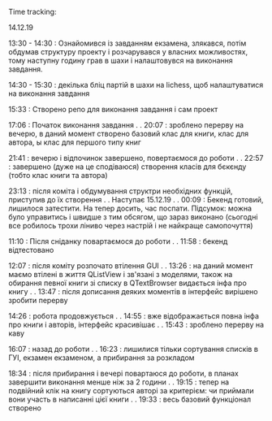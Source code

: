 Time tracking:

14.12.19

13:30 - 14:30 : Ознайомився із завданням екзамена, злякався, потім обдумав структуру проекту і розчарувався у власних можливостях, тому наступну годину грав в шахи і налаштовувся на виконання завдання.

14:30 - 15:30 : декілька бліц партій в шахи на lichess, щоб налаштуватися на виконання завдання

15:33 : Створено репо для виконання завдання і сам проект

17:06 : Початок виконання завдання
.
.
20:07 : зроблено перерву на вечерю, в даний момент створено базовий клас для книги, клас для автора, ы клас для першого типу книг

21:41 : вечерю і відпочинок завершено, повертаємося до роботи
.
.
22:57 : завершено (дуже на це сподіваюся) створення класів для бєкєнду (тобто клас книги та автора)

23:13 : після коміта і обдумування структри необхідних функцій, приступив до їх створення
.
.
Наступає 15.12.19
.
.
00:09 : Бекенд готовий, лишилося затестити. На тепер досить, час поспати. Підсумок: можна було управитись і швидше з тим обсягом, що зараз виконано (сьогодні все робилось трохи ліниво через настрій і не найкраще самопочуття)

11:10 : Після сніданку повартаємося до роботи
.
.
11:58 : бекенд відтестовано

12:07 : після коміту розпочато втілення GUI
.
.
13:26 : на даний момент маємо втілені в життя QListView і зв'язані з моделями, також на обирання певної книги зі списку в QTextBrowser видається інфа про книгу
.
.
13:47 : після дописання деяких моментів в інтерфейс вирішено зробити перерву

14:26 : робота продовжується
.
.
14:55 : вже відображається повна інфа про книги і авторів, інтерфейс красивішає
.
.
15:43 : зроблено перерву на каву

16:07 : назад до роботи
.
.
16:23 : лишилися тільки сортування списків в ГУІ, екзамен екзаменом, а прибирання за розкладом

18:34 : після прибирання і вечері повартаюся до роботи, в планах завершити виконання менше ніж за 2 години
.
.
19:15 : тепер на подвійний клік на книгу сортуються авторі за критерієм: чи приймали вони участь в написанні цієї книги
.
.
19:33 : весь базовий функціонал створено
